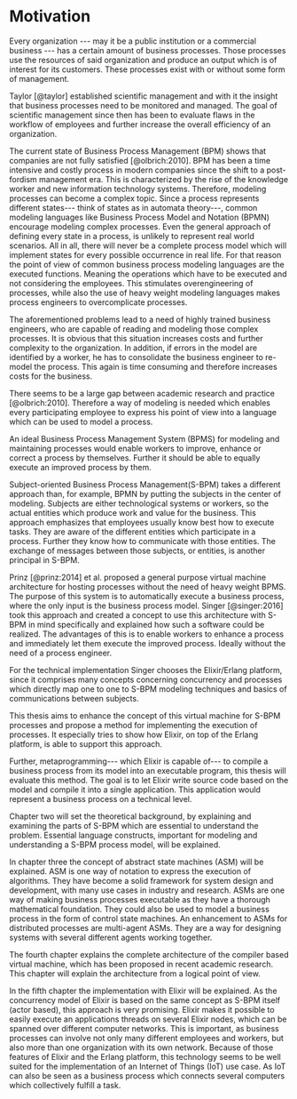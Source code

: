 Motivation 
================================================================================

Every organization --- may it be a public institution or a commercial business --- has a certain amount of business processes. Those processes use the
resources of said organization and produce an output which is of interest for
its customers. These processes exist with or without some form of management. 

Taylor [@taylor] established scientific management and with it the insight
that business processes need to be monitored and managed. The goal of
scientific management since then has been to evaluate flaws in the workflow of
employees and further increase the overall efficiency of an organization.

The current state of Business Process Management (BPM) shows that companies are
not fully satisfied [@olbrich:2010]. BPM has been a time intensive and costly
process in modern companies since the shift to a post-fordism management era.
This is characterized by the rise of the knowledge worker and new
information technology systems. Therefore, modeling processes can become
a complex topic. 
Since a process represents different states--- think of states as in automata theory---, 
common modeling languages like Business Process Model and Notation (BPMN) encourage
modeling complex processes. Even the general approach of defining every
state in a process, is unlikely to represent real world scenarios. All in all,
there will never be a complete process model which will implement states for every
possible occurrence in real life. For that reason the point of view of common business
process modeling languages are the executed functions. Meaning the operations which have 
to be executed and not considering the employees. This stimulates
overengineering of processes, while also the use of heavy weight modeling
languages makes process engineers to overcomplicate processes.

The aforementioned problems lead to a need of highly trained business
engineers, who are capable of reading and modeling those complex processes. It
is obvious that this situation increases costs and further complexity to the
organization. In addition, if errors in the model are identified by a worker,
he has to consolidate the business engineer to re-model the process. This again
is time consuming and therefore increases costs for the business.

There seems to be a large gap between academic research and
practice [@olbrich:2010]. Therefore a way of modeling is needed which
enables every participating employee to express his point of view into a
language which can be used to model a process.

An ideal Business Process Management System (BPMS) for modeling and maintaining
processes would enable workers to improve, enhance or correct a process by
themselves. Further it should be able to equally execute an improved process by them.

Subject-oriented Business Process Management(S-BPM) takes a different approach
than, for example, BPMN by putting the subjects in the center of modeling.
Subjects are either technological systems or workers, so the actual entities
which produce work and value for the business. This approach emphasizes that
employees usually know best how to execute tasks. They are aware of the
different entities which participate in a process. Further they know how to
communicate with those entities. The exchange of messages between those
subjects, or entities, is another principal in S-BPM.

Prinz [@prinz:2014] et al. proposed a general purpose virtual machine architecture for
hosting processes without the need of heavy weight BPMS. The purpose of this
system is to automatically execute a business process, where the
only input is the business process model. Singer [@singer:2016] took this
approach and created a concept to use this architecture with S-BPM in mind
specifically and explained how such a software could be realized. The
advantages of this is to enable workers to enhance a process and
immediately let them execute the improved process. Ideally without the need of a process engineer.

For the technical implementation Singer chooses the Elixir/Erlang platform, since
it comprises many concepts concerning concurrency and processes which directly map
one to one to S-BPM modeling techniques and basics of communications between
subjects. 

This thesis aims to enhance the concept of this virtual machine for S-BPM processes 
and propose a method for implementing the execution of processes.
It especially tries to show how Elixir, on top of the Erlang platform, is able to
support this approach. 

Further, metaprogramming--- which Elixir is capable of---
to compile a business process from its model into an executable program, this
thesis will evaluate this method. The goal is to let Elixir write source code based on the model and compile it into a single application. This application would represent a business process on a technical level.

Chapter two will set the theoretical background, by explaining and examining
the parts of S-BPM which are essential to understand the problem. Essential
language constructs, important for modeling and understanding a S-BPM process
model, will be explained. 

In chapter three the concept of abstract state machines (ASM) will be explained.
ASM is one way of notation to express the execution of algorithms. They have become
a solid framework for system design and development, with many use cases in industry
and research. ASMs are one way of making business processes executable as they have a
thorough mathematical foundation. They could also be used to model a business process
in the form of control state machines.
An enhancement to ASMs for distributed processes are multi-agent ASMs. They are a
way for designing systems with several different agents working together.

The fourth chapter explains the complete architecture of the compiler based
virtual machine, which has been proposed in recent academic research. This
chapter will explain the architecture from a logical point of view.

In the fifth chapter the implementation with Elixir will be explained. As the
concurrency model of Elixir is based on the same concept as S-BPM
itself (actor based), this approach is very promising. Elixir makes it possible to easily
execute an applications threads on several Elixir nodes, which can be spanned
over different computer networks. This is important, as business processes can
involve not only many different employees and workers, but also more than one
organization with its own network. 
Because of those features of Elixir and the Erlang platform, this technology
seems to be well suited for the implementation of an Internet of Things (IoT)
use case. As IoT can also be seen as a business process which connects several
computers which collectively fulfill a task.
